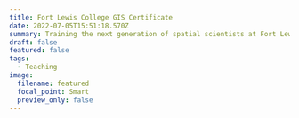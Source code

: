 ```yaml
---
title: Fort Lewis College GIS Certificate
date: 2022-07-05T15:51:18.570Z
summary: Training the next generation of spatial scientists at Fort Lewis College
draft: false
featured: false
tags:
  - Teaching
image:
  filename: featured
  focal_point: Smart
  preview_only: false
---
```

